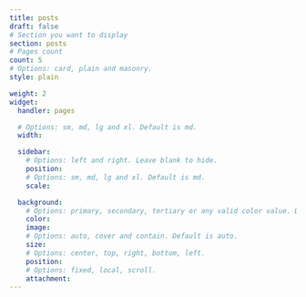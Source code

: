 ```yaml
---
title: posts
draft: false
# Section you want to display
section: posts
# Pages count
count: 5
# Options: card, plain and masonry.
style: plain

weight: 2
widget:
  handler: pages

  # Options: sm, md, lg and xl. Default is md.
  width:

  sidebar:
    # Options: left and right. Leave blank to hide.
    position:
    # Options: sm, md, lg and xl. Default is md.
    scale:

  background:
    # Options: primary, secondary, tertiary or any valid color value. Default is primary.
    color:
    image:
    # Options: auto, cover and contain. Default is auto.
    size:
    # Options: center, top, right, bottom, left.
    position:
    # Options: fixed, local, scroll.
    attachment:
---
```

